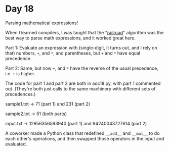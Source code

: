 # Day 18

Parsing mathematical expressions!

When I learned compilers, I was taught that the
"[railroad](https://en.wikipedia.org/wiki/Shunting-yard_algorithm)" algorithm
was the best way to parse math expressions, and it worked great here.

Part 1: Evaluate an expression with (single-digit, it turns out, and I rely
on that) numbers, `+`, and `*`, and parentheses, but `+` and `*` have equal
precedence.

Part 2: Same, but now `+`, and `*` have the reverse of the usual precedence,
i.e. `+` is higher.

The code for part 1 and part 2 are both in aoc18.py, with part 1 commented
out. (They're both just calls to the same machinery with different sets of
precedences.)

sample1.txt -> 71 (part 1) and 231 (part 2)

sample2.txt -> 51 (both parts)

input.txt -> 12956356593940 (part 1) and 94240043727614 (part 2)

A coworker made a Python class that redefined `__add__` and `__mul__` to do
each other's operations, and then swapped those operators in the input and
evaluated.
